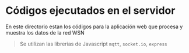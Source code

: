 # Códigos ejecutados en el servidor
En este directorio estan los códigos para la aplicación web que procesa y muestra los datos de la red WSN

> Se utilizan las librerías de Javascript `mqtt`, `socket.io`, `express`
